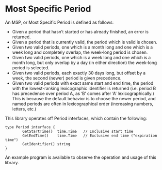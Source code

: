 # Most Specific Period

An MSP, or Most Specific Period is defined as follows: 
- Given a period that hasn’t started or has already finished, an error is returned.
- Given a period that is currently valid, the period which is valid is chosen.
- Given two valid periods, one which is a month long and one which is a week long and completely overlap, the week-long period is chosen.
- Given two valid periods, one which is a week long and one which is a month long, but only overlap by a day (in either direction) the week-long period is selected.
- Given two valid periods, each exactly 30 days long, but offset by a week, the second (newer) period is given precedence. 
- Given two valid periods with exact same start and end time, the period with the lowest-ranking lexicographic identifier is returned (i.e. period B has precedence over period A, as ‘B’ comes after ‘A’ lexicographically.) This is because the default behavior is to choose the newer period, and named periods are often in lexicographical order (increasing numbers, letters, etc.)

This library operates off Period interfaces, which contain the following:

```
type Period interface {
        GetStartTime()  time.Time   // Inclusive start time
        GetEndTime()    time.Time   // Exclusive end time ("expiration time")
        GetIdentifier() string 
}
```

An example program is available to observe the operation and usage of this library.
